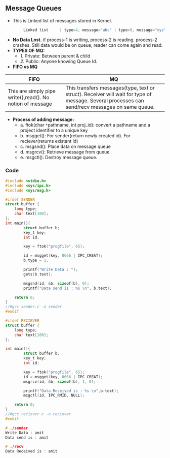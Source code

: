 ## Message Queues
- This is Linked list of messages stored in Kernel.
```c        
        Linked list     | type=4, message="abc" | type=9, message="xyz" |...
```        
- **No Data Lost.** if process-1 is writing, process-2 is reading. process-2 crashes. Still data would be on queue, reader can come again and read. 
- **TYPES OF MQ:**    
  - *1.* Private: Between parent & child
  - *2.* Public: Anyone knowing Queue Id.        
- **FIFO vs MQ**

|FIFO|MQ|
|---|---|          
|This are simply pipe write(),read(). No notion of message|This transfers messages(type, text or struct). Receiver will wait for type of message. Several processes can send/recv messages on same queue.|

- **Process of adding message:**
  - a. ftok(char `*`pathname, int proj_id): convert a pathname and a project identifier to a unique key
  - b. msgget(): For sender(return newly created id). For reciever(returns existant id)
  - c. msgsnd(): Place data on message queue
  - d. msgrcv(): Retrieve message from queue
  - e. msgctl(): Destroy message queue.

### Code
```c        
#include <stdio.h>
#include <sys/ipc.h>
#include <sys/msg.h>

#ifdef SENDER
struct buffer {
    long type;
    char text[100];
};
int main(){
        struct buffer b;
        key_t key;
        int id;

        key = ftok("progfile", 65);

        id = msgget(key, 0666 | IPC_CREAT);
        b.type = 1;

        printf("Write Data : ");
        gets(b.text);

        msgsnd(id, &b, sizeof(b), 0);
        printf("Data send is : %s \n", b.text);

    return 0;
}
//#gcc sender.c -o sender
#endif

#ifdef RECIEVER
struct buffer {
    long type;
    char text[100];
};

int main(){
        struct buffer b;
        key_t key;
        int id;

        key = ftok("progfile", 65);
        id = msgget(key, 0666 | IPC_CREAT);
        msgrcv(id, &b, sizeof(b), 1, 0);

        printf("Data Received is : %s \n",b.text);
        msgctl(id, IPC_RMID, NULL);

    return 0;
}
//#gcc reciever.c -o reciever
#endif

# ./sender
Write Data : amit
Data send is : amit

# ./recv
Data Received is : amit
```
